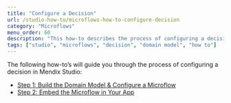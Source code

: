 ```yaml
---
title: "Configure a Decision"
url: /studio-how-to/microflows-how-to-configure-decision
category: "Microflows"
menu_order: 60
description: "This how-to describes the process of configuring a decision in Mendix Studio."
tags: ["studio", "microflows", "decision", "domain model", "how to"]
---
```


The following how-to’s will guide you through the process of configuring a decision in Mendix Studio:

* [Step 1: Build the Domain Model & Configure a Microflow](microflows-how-to-configure-decision-p1)
* [Step 2: Embed the Microflow in Your App](microflows-how-to-configure-decision-p2)

